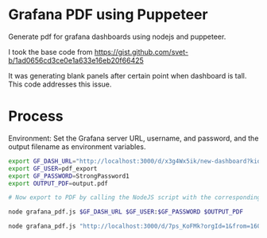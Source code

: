 # Grafana PDF using Puppeteer

Generate pdf for grafana dashboards using nodejs and puppeteer.

I took the base code from 
https://gist.github.com/svet-b/1ad0656cd3ce0e1a633e16eb20f66425

It was generating blank panels after certain point when dashboard is tall. This code addresses this issue.

# Process
Environment: Set the Grafana server URL, username, and password, and the output filename as environment variables.

``` sh
export GF_DASH_URL="http://localhost:3000/d/x3g4Wx5ik/new-dashboard?kiosk"
export GF_USER=pdf_export
export GF_PASSWORD=StrongPassword1
export OUTPUT_PDF=output.pdf

# Now export to PDF by calling the NodeJS script with the corresponding arguments:

node grafana_pdf.js $GF_DASH_URL $GF_USER:$GF_PASSWORD $OUTPUT_PDF

node grafana_pdf.js "http://localhost:3000/d/7ps_KoFMk?orgId=1&from=1602513421982&to=1602513601734" admin:admin grafana_dash.pdf

```